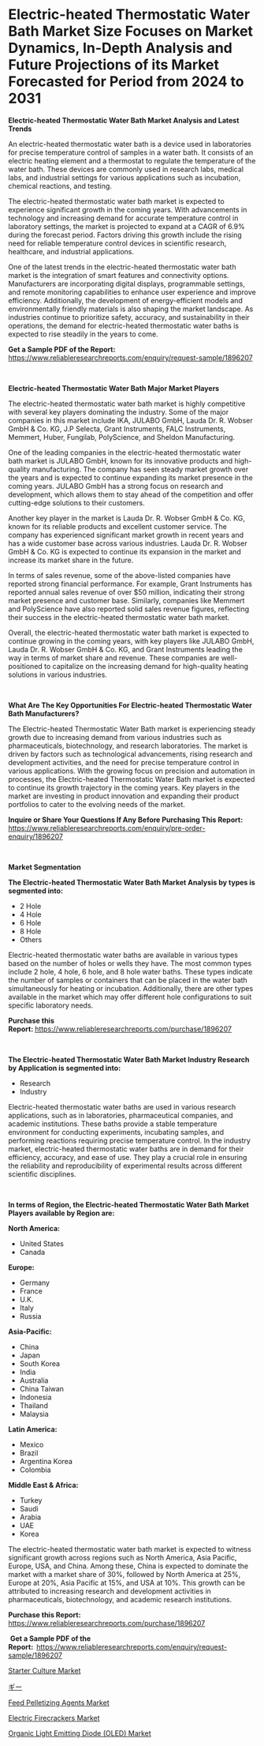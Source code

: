 <p><h1>Electric-heated Thermostatic Water Bath Market Size Focuses on Market Dynamics, In-Depth Analysis and Future Projections of its Market Forecasted for Period from 2024 to 2031</h1></p><p><strong>Electric-heated Thermostatic Water Bath Market Analysis and Latest Trends</strong></p>
<p><p>An electric-heated thermostatic water bath is a device used in laboratories for precise temperature control of samples in a water bath. It consists of an electric heating element and a thermostat to regulate the temperature of the water bath. These devices are commonly used in research labs, medical labs, and industrial settings for various applications such as incubation, chemical reactions, and testing.</p><p>The electric-heated thermostatic water bath market is expected to experience significant growth in the coming years. With advancements in technology and increasing demand for accurate temperature control in laboratory settings, the market is projected to expand at a CAGR of 6.9% during the forecast period. Factors driving this growth include the rising need for reliable temperature control devices in scientific research, healthcare, and industrial applications.</p><p>One of the latest trends in the electric-heated thermostatic water bath market is the integration of smart features and connectivity options. Manufacturers are incorporating digital displays, programmable settings, and remote monitoring capabilities to enhance user experience and improve efficiency. Additionally, the development of energy-efficient models and environmentally friendly materials is also shaping the market landscape. As industries continue to prioritize safety, accuracy, and sustainability in their operations, the demand for electric-heated thermostatic water baths is expected to rise steadily in the years to come.</p></p>
<p><strong>Get a Sample PDF of the Report:&nbsp;</strong> <a href="https://www.reliableresearchreports.com/enquiry/request-sample/1896207">https://www.reliableresearchreports.com/enquiry/request-sample/1896207</a></p>
<p>&nbsp;</p>
<p><strong>Electric-heated Thermostatic Water Bath Major Market Players</strong></p>
<p><p>The electric-heated thermostatic water bath market is highly competitive with several key players dominating the industry. Some of the major companies in this market include IKA, JULABO GmbH, Lauda Dr. R. Wobser GmbH & Co. KG, J.P Selecta, Grant Instruments, FALC Instruments, Memmert, Huber, Fungilab, PolyScience, and Sheldon Manufacturing.</p><p>One of the leading companies in the electric-heated thermostatic water bath market is JULABO GmbH, known for its innovative products and high-quality manufacturing. The company has seen steady market growth over the years and is expected to continue expanding its market presence in the coming years. JULABO GmbH has a strong focus on research and development, which allows them to stay ahead of the competition and offer cutting-edge solutions to their customers.</p><p>Another key player in the market is Lauda Dr. R. Wobser GmbH & Co. KG, known for its reliable products and excellent customer service. The company has experienced significant market growth in recent years and has a wide customer base across various industries. Lauda Dr. R. Wobser GmbH & Co. KG is expected to continue its expansion in the market and increase its market share in the future.</p><p>In terms of sales revenue, some of the above-listed companies have reported strong financial performance. For example, Grant Instruments has reported annual sales revenue of over $50 million, indicating their strong market presence and customer base. Similarly, companies like Memmert and PolyScience have also reported solid sales revenue figures, reflecting their success in the electric-heated thermostatic water bath market.</p><p>Overall, the electric-heated thermostatic water bath market is expected to continue growing in the coming years, with key players like JULABO GmbH, Lauda Dr. R. Wobser GmbH & Co. KG, and Grant Instruments leading the way in terms of market share and revenue. These companies are well-positioned to capitalize on the increasing demand for high-quality heating solutions in various industries.</p></p>
<p>&nbsp;</p>
<p><strong>What Are The Key Opportunities For Electric-heated Thermostatic Water Bath Manufacturers?</strong></p>
<p><p>The Electric-heated Thermostatic Water Bath market is experiencing steady growth due to increasing demand from various industries such as pharmaceuticals, biotechnology, and research laboratories. The market is driven by factors such as technological advancements, rising research and development activities, and the need for precise temperature control in various applications. With the growing focus on precision and automation in processes, the Electric-heated Thermostatic Water Bath market is expected to continue its growth trajectory in the coming years. Key players in the market are investing in product innovation and expanding their product portfolios to cater to the evolving needs of the market.</p></p>
<p><strong>Inquire or Share Your Questions If Any Before Purchasing This Report:</strong> <a href="https://www.reliableresearchreports.com/enquiry/pre-order-enquiry/1896207">https://www.reliableresearchreports.com/enquiry/pre-order-enquiry/1896207</a></p>
<p>&nbsp;</p>
<p><strong>Market Segmentation</strong></p>
<p><strong>The Electric-heated Thermostatic Water Bath Market Analysis by types is segmented into:</strong></p>
<p><ul><li>2 Hole</li><li>4 Hole</li><li>6 Hole</li><li>8 Hole</li><li>Others</li></ul></p>
<p><p>Electric-heated thermostatic water baths are available in various types based on the number of holes or wells they have. The most common types include 2 hole, 4 hole, 6 hole, and 8 hole water baths. These types indicate the number of samples or containers that can be placed in the water bath simultaneously for heating or incubation. Additionally, there are other types available in the market which may offer different hole configurations to suit specific laboratory needs.</p></p>
<p><strong>Purchase this Report:&nbsp;</strong><a href="https://www.reliableresearchreports.com/purchase/1896207">https://www.reliableresearchreports.com/purchase/1896207</a></p>
<p>&nbsp;</p>
<p><strong>The Electric-heated Thermostatic Water Bath Market Industry Research by Application is segmented into:</strong></p>
<p><ul><li>Research</li><li>Industry</li></ul></p>
<p><p>Electric-heated thermostatic water baths are used in various research applications, such as in laboratories, pharmaceutical companies, and academic institutions. These baths provide a stable temperature environment for conducting experiments, incubating samples, and performing reactions requiring precise temperature control. In the industry market, electric-heated thermostatic water baths are in demand for their efficiency, accuracy, and ease of use. They play a crucial role in ensuring the reliability and reproducibility of experimental results across different scientific disciplines.</p></p>
<p>&nbsp;</p>
<p><strong>In terms of Region, the Electric-heated Thermostatic Water Bath Market Players available by Region are:</strong></p>
<p>
    <p> <strong> North America: </strong>
        <ul>
            <li>United States</li>
            <li>Canada</li>
        </ul>
        </p> 
    <p> <strong> Europe: </strong>
        <ul>
            <li>Germany</li>
            <li>France</li>
            <li>U.K.</li>
            <li>Italy</li>
            <li>Russia</li>
        </ul>
        </p> 
    <p> <strong> Asia-Pacific: </strong>
        <ul>
            <li>China</li>
            <li>Japan</li>
            <li>South Korea</li>
            <li>India</li>
            <li>Australia</li>
            <li>China Taiwan</li>
            <li>Indonesia</li>
            <li>Thailand</li>
            <li>Malaysia</li>
        </ul>
        </p> 
    <p> <strong> Latin America: </strong>
        <ul>
            <li>Mexico</li>
            <li>Brazil</li>
            <li>Argentina Korea</li>
            <li>Colombia</li>
        </ul>
        </p> 
    <p> <strong> Middle East & Africa: </strong>
        <ul>
            <li>Turkey</li>
            <li>Saudi</li>
            <li>Arabia</li>
            <li>UAE</li>
            <li>Korea</li>
        </ul>
    </p>
    </p>
<p><p>The electric-heated thermostatic water bath market is expected to witness significant growth across regions such as North America, Asia Pacific, Europe, USA, and China. Among these, China is expected to dominate the market with a market share of 30%, followed by North America at 25%, Europe at 20%, Asia Pacific at 15%, and USA at 10%. This growth can be attributed to increasing research and development activities in pharmaceuticals, biotechnology, and academic research institutions.</p></p>
<p><strong>Purchase this Report: </strong><a href="https://www.reliableresearchreports.com/purchase/1896207">https://www.reliableresearchreports.com/purchase/1896207</a></p>
<p>&nbsp;<strong>Get a Sample PDF of the Report:&nbsp;&nbsp;</strong><a href="https://www.reliableresearchreports.com/enquiry/request-sample/1896207">https://www.reliableresearchreports.com/enquiry/request-sample/1896207</a></p>
<p><strong></strong></p>
<p><p><a href="https://funky-papaya-cf4.notion.site/Starter-Culture-Market-Size-Global-Industry-Overview-Market-Segmentation-and-Forecast-2024-to-203-4a026f6cf1564f10b34696b24d76ba3a">Starter Culture Market</a></p><p><a href="https://medium.com/@heavengutkowski2023_37607/%E3%82%AE%E3%83%BC%E5%B8%82%E5%A0%B4%E3%83%AC%E3%83%9D%E3%83%BC%E3%83%88%E3%81%AF-%E3%81%93%E3%81%AE%E5%B8%82%E5%A0%B4%E3%81%AE%E6%9C%80%E6%96%B0%E3%83%88%E3%83%AC%E3%83%B3%E3%83%89%E3%82%84%E6%88%90%E9%95%B7%E6%A9%9F%E4%BC%9A%E3%82%92%E6%98%8E%E3%82%89%E3%81%8B%E3%81%AB%E3%81%97%E3%81%A6%E3%81%84%E3%81%BE%E3%81%99-6efa888d614e">ギー</a></p><p><a href="https://view.publitas.com/reportprime-1/feed-pelletizing-agents-market-research-report-provides-thorough-industry-overview-which-offers-an-in-depth-analysis-of-product-trends-and-new-market-divisions/">Feed Pelletizing Agents Market</a></p><p><a href="https://github.com/dimitrishawkinswaynenp91rgz/Market-Research-Report-List-1/blob/main/electric-firecrackers-market.md">Electric Firecrackers Market</a></p><p><a href="https://picayune-night-cbd.notion.site/Organic-Light-Emitting-Diode-OLED-Market-Growth-Market-Trends-COVID-19-Impact-and-Forecasts-for-4541f4f14f964dd99830054a2c0e88ba">Organic Light Emitting Diode (OLED) Market</a></p></p>
